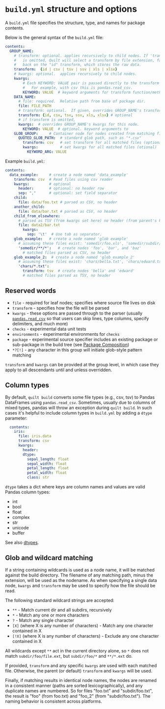 # `build.yml` structure and options

A `build.yml` file specifies the structure, type, and names for package contents.

Below is the general syntax of the `build.yml` file:
``` yaml
contents:
  GROUP_NAME:
    # transform: optional. applies recursively to child nodes. If 'transform'
    #   is omitted, Quilt will select a transform by file extension, falling
    #   back on the "id" transform, which stores the raw data.
    transform:  {id | csv | tsv | ssv | xls | xlsx}
    # kwargs: optional.  applies recursively to child nodes.
    kwargs:
        # Each KEYWORD: VALUE pair is passed directly to the transform function.
        #   For example, with csv this is pandas.read_csv.
        KEYWORD: VALUE  # keyword arguments for transform function/method
    DATA_NAME:
      # file: required.  Relative path from base of package dir.
      file: FILE_PATH
      # transform: optional.  If given, overrides GROUP_NAME's transform.   
      transform: {id, csv, tsv, ssv, xls, xlsx} # optional
      # if transform is omitted, 
      kwargs:  # overrides GROUP_NAME's kwargs for this node.
        KEYWORD: VALUE  # optional. keyword arguments to 
    GLOB_GROUP:     # Container node for nodes created from matching files
      QUOTED_GLOB_PATH:  # standard glob path, such as "*.csv" 
        transform: csv   # set transform for all matched files (optional)
        kwargs:          # set kwargs for all matched files (otional)
          KEYWORD_ARG: VALUE
```

Example `build.yml`:
``` yaml
contents:
  data_example:     # create a node named 'data_example'
    transform: csv  # Read files using csv reader
    kwargs:         # optional
      header:       # optional: no header row
      sep: ","      # optional: set field separator
    child:
      file: data/foo.txt # parsed as CSV, no header
    another_child:
      file: data/bar.txt # parsed as CSV, no header
    child_from_elsewhere:
      # parsed as TSV (from kwargs set here) no header (from parent's kwargs)
      file: data2/bar.txt
        kwargs:
          sep: '\t'  # Use tab as separator.
    glob_example:   # create a node named 'glob example'
      # assuming these files exist: 'somedir/foo.xls', 'somedir/subdir/bar.csv', 'somedir/baz.tsv'
      'somedir/**/*':   # create nodes 'foo', 'bar', and 'baz'
        # matched files parsed as CSV, no header
    glob_example_2:  # create a node named 'glob_example_2'
      # assuming these files exist: 'chars/bella.txt', 'chars/edward.txt', 'chars/old/esme.txt'
      'chars/*.txt':  
        transform: tsv  # create nodes 'bella' and 'edward'    
        # matched files parsed as TSV, no header
```

## Reserved words
* `file` - required for leaf nodes; specifies where source file lives on disk
* `transform` - specifies how the file will be parsed
* `kwargs` - these options are passed through to the parser (usually [`pandas.read_csv`](https://pandas.pydata.org/pandas-docs/stable/generated/pandas.read_csv.html) so that users can skip lines, type columns, specify delimiters, and much more)
* `checks` - experimental data unit tests
* `environments` - experimental environments for `checks`
* `package` - experimental source specifier includes an existing package or sub-package in the build tree (see [Package Composition](compose.md))
* `*?[!]` - any character in this group will initiate glob-style pattern matching

`transform` and `kwargs` can be provided at the group level, in which case they apply to all descendants until and unless overridden.

## Column types
By default, `quilt build` converts some file types (e.g., csv, tsv) to Pandas DataFrames using `pandas.read_csv`. Sometimes, usually due to columns of mixed types, pandas will throw an exception during `quilt build`. In such cases it's helpful to include column types in `build.yml` by adding a `dtype` parameter:

```yaml
  contents:
    iris:
      file: iris.data
      transform: csv
      kwargs:
        header:
        dtype:
          sepal_length: float
          sepal_width: float
          petal_length: float
          petal_width: float
          class: str
```

`dtype` takes a dict where keys are column names and values are valid Pandas column types:
* int
* bool
* float
* complex
* str
* unicode
* buffer

See also [dtypes](https://docs.scipy.org/doc/numpy/reference/arrays.dtypes.html).

## Glob and wildcard matching
If a string containing wildcards is used as a node name, it will be matched
against the build directory.  The filename of any matching path, minus the
extension, will be used as the nodename. As when specifying a single data node,
`kwargs` and `transform` may be used to specify how the file should be read.

The following standard wildcard strings are accepted:
* `**` - Match current dir and all subdirs, recursively
* `*` - Match any one or more characters
* `?` - Match any single character
* `[X]` (where X is any number of characters) - Match any one character contained in X
* `[!X]` (where X is any number of characters) - Exclude any one character contained in X

All wildcards except `**` act in the current directory alone, so `*` does not match
`subdir/foo/file.ext`, but `subdir/foo/*` and `**/*.ext` do.

If provided, `transform` and any specific `kwargs` are used with each matched file.
Otherwise, the parent (or default) `transform` and `kwargs` will be used.

Finally, if matching results in identical node names, the nodes are renamed in a consistent
manner (paths are sorted lexicographically), and any duplicate names are numbered.  So for
files "foo.txt" and "subdir/foo.txt", the result is "foo" (from foo.txt) and "foo_2" (from
"subdir/foo.txt").  The naming behavior is consistent across platforms.
